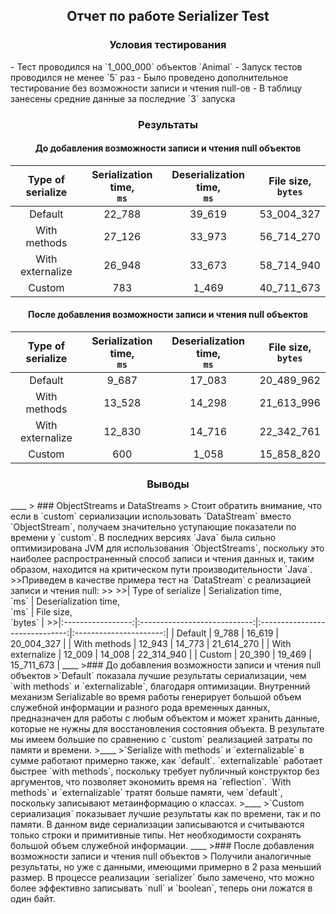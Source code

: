<h2 align="center">Отчет по работе Serializer Test</h2>

<h3 align="center">Условия тестирования</h3>
- Тест проводился на `1_000_000` объектов `Animal`
- Запуск тестов проводился не менее `5` раз
- Было проведено дополнительное тестирование без возможности записи и чтения null-ов
- В таблицу занесены средние 
данные за последние `3` запуска

<h3 align="center">Результаты</h3>
<h4 align="center">До добавления возможности записи и чтения null объектов</h4>

| Type of serialize | Serialization time,<br/>`ms` | Deserialization time,<br/>`ms` | File size,<br/>`bytes` |
|:-----------------:|:----------------------------:|:------------------------------:|:----------------------:|
|      Default      |            22_788            |             39_619             |       53_004_327       |
|   With methods    |            27_126            |             33_973             |       56_714_270       |
| With externalize  |            26_948            |             33_673             |       58_714_940       |
|      Custom       |             783              |             1_469              |       40_711_673       |

<h4 align="center">После добавления возможности записи и чтения null объектов</h4>

| Type of serialize | Serialization time,<br/>`ms` | Deserialization time,<br/>`ms` | File size,<br/>`bytes` |
|:-----------------:|:----------------------------:|:------------------------------:|:----------------------:|
|      Default      |            9_687             |             17_083             |       20_489_962       |
|   With methods    |            13_528            |             14_298             |       21_613_996       |
| With externalize  |            12_830            |             14_716             |       22_342_761       |
|      Custom       |             600              |             1_058              |       15_858_820       |

<h3 align="center">Выводы</h3>
____
> ### ObjectStreams и DataStreams
> Стоит обратить внимание, что если в `custom` сериализации использовать 
`DataStream` вместо `ObjectStream`, получаем значительно уступающие
показатели по времени у `custom`. В последних версиях `Java` была сильно 
оптимизирована JVM для использования `ObjectStreams`, поскольку
это наиболее распространенный способ записи и чтения данных и, таким
образом, находится на критическом пути производительности `Java`. 
>>Приведем в качестве примера тест на `DataStream` с реализацией записи и чтения null:
>>
>>| Type of serialize | Serialization time,<br/>`ms` | Deserialization time,<br/>`ms` | File size,<br/>`bytes` |
>>|:-----------------:|:----------------------------:|:------------------------------:|:----------------------:|
|      Default      |            9_788             |             16_619             |       20_004_327       |
|   With methods    |            12_943            |             14_773             |       21_614_270       |
| With externalize  |            12_009            |             14_008             |       22_314_940       |
|      Custom       |            20_390            |             19_469             |       15_711_673       |
____
>### До добавления возможности записи и чтения null объектов
>`Default` показала лучшие результаты сериализации, чем `with methods` и `externalizable`, благодаря оптимизации.
Внутренний механизм Serializable во время работы генерирует большой объем служебной информации и разного рода
временных данных, предназначен для работы с любым объектом и может хранить данные,
которые не нужны для восстановления состояния объекта. В результате мы имеем большие по
сравнению с `custom` реализацией затраты по памяти и времени.
>____
>`Serialize with methods` и `externalizable` в сумме работают примерно также, как `default`. 
`externalizable` работает быстрее `with methods`, поскольку требует публичный конструктор без аргументов, 
что позволяет экономить время на `reflection`. `With methods` и `externalizable` тратят 
больше памяти, чем `default`, поскольку записывают метаинформацию о классах. 
>____
>`Custom сериализация` показывает лучшие результаты как по времени, так и по памяти. 
В данном виде сериализации записываются и считываются только строки и примитивные типы. Нет необходимости
сохранять большой объем служебной информации.
____
>### После добавления возможности записи и чтения null объектов
> Получили аналогичные результаты, но уже с данными, имеющими примерно в 2 раза меньший размер. 
В процессе реализации `serializer` было замечено, что можно более эффективно 
записывать `null` и `boolean`, теперь они ложатся в один байт. 
